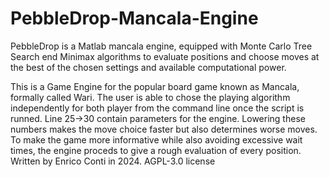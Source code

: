 # PebbleDrop-Mancala-Engine
PebbleDrop is a Matlab mancala engine, equipped with Monte Carlo Tree Search end Minimax algorithms to evaluate positions and choose moves at the best of the chosen settings and available computational power.

This is a Game Engine for the popular board game known as Mancala, formally called Wari. The user is able to chose the playing algorithm independently for both player from the command line once the script is runned. Line 25->30 contain parameters for the engine. Lowering these numbers makes the move choice faster but also determines worse moves. To make the game more informative while also avoiding excessive wait times, the engine proceds to give a rough evaluation of every position. Written by Enrico Conti in 2024. AGPL-3.0 license


